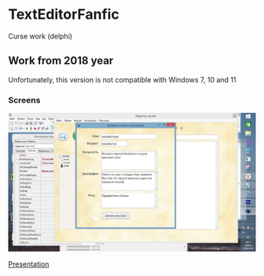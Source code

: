 # TextEditorFanfic
Curse work (delphi)

## Work from 2018 year

Unfortunately, this version is not compatible with Windows 7, 10 and 11

### Screens

![Screen 1](https://github.com/elizarpif/TextEditorFanfic/blob/master/vkv-4ZdPI1U.jpeg)

[Presentation](https://github.com/elizarpif/TextEditorFanfic/blob/master/Pivovarova_Prezentatsia.pdf)
